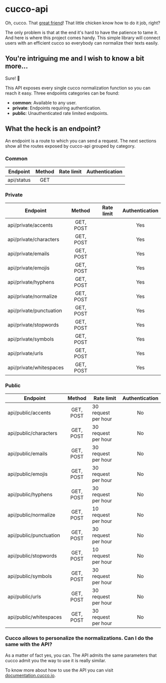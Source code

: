 # cucco-api

Oh, cucco. That [great friend](https://github.com/davidmogar/cucco)! That little chicken know how to do it job, right?

The only problem is that at the end it's hard to have the patience to tame it. And here is where this project comes handy. This simple library will connect users with an efficient cucco so everybody can normalize their texts easily.

## You're intriguing me and I wish to know a bit more...

Sure! :chicken:

This API exposes every single cucco normalization function so you can reach it easy. Three endpoints categories can be found:

* **common**: Available to any user.
* **private**: Endpoints requiring authentication.
* **public**: Unauthenticated rate limited endpoints.

## What the heck is an endpoint?

An endpoint is a route to which you can send a request. The next sections show all the routes exposed by cucco-api grouped by category.

### Common
| Endpoint                | Method    | Rate limit          | Authentication |
| ----------------------- |:---------:| ------------------- |:--------------:|
| api/status              | GET       |                     |                |

### Private

| Endpoint                | Method    | Rate limit          | Authentication |
| ----------------------- |:---------:| ------------------- |:--------------:|
| api/private/accents     | GET, POST |                     | Yes            |
| api/private/characters  | GET, POST |                     | Yes            |
| api/private/emails      | GET, POST |                     | Yes            |
| api/private/emojis      | GET, POST |                     | Yes            |
| api/private/hyphens     | GET, POST |                     | Yes            |
| api/private/normalize   | GET, POST |                     | Yes            |
| api/private/punctuation | GET, POST |                     | Yes            |
| api/private/stopwords   | GET, POST |                     | Yes            |
| api/private/symbols     | GET, POST |                     | Yes            |
| api/private/urls        | GET, POST |                     | Yes            |
| api/private/whitespaces | GET, POST |                     | Yes            |

### Public

| Endpoint                | Method    | Rate limit          | Authentication |
| ----------------------- |:---------:| ------------------- |:--------------:|
| api/public/accents      | GET, POST | 30 request per hour | No             |
| api/public/characters   | GET, POST | 30 request per hour | No             |
| api/public/emails       | GET, POST | 30 request per hour | No             |
| api/public/emojis       | GET, POST | 30 request per hour | No             |
| api/public/hyphens      | GET, POST | 30 request per hour | No             |
| api/public/normalize    | GET, POST | 10 request per hour | No             |
| api/public/punctuation  | GET, POST | 30 request per hour | No             |
| api/public/stopwords    | GET, POST | 10 request per hour | No             |
| api/public/symbols      | GET, POST | 30 request per hour | No             |
| api/public/urls         | GET, POST | 30 request per hour | No             |
| api/public/whitespaces  | GET, POST | 30 request per hour | No             |

### Cucco allows to personalize the normalizations. Can I do the same with the API?

As a matter of fact yes, you can. The API admits the same parameters that cucco admit you the way to use it is really similar.

To know more about how to use the API you can visit [documentation.cucco.io](documentation.cucco.io).
